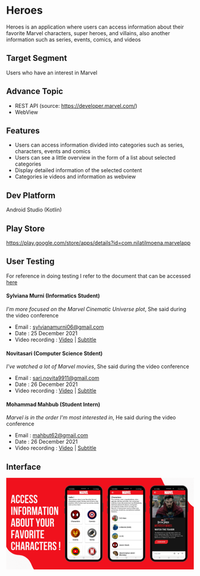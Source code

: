 # Heroes
Heroes is an application where users can access information about their favorite Marvel characters, super heroes, and villains, also another information such as series, events, comics, and videos
## Target Segment
Users who have an interest in Marvel
## Advance Topic
- REST API (source: https://developer.marvel.com/)
- WebView
## Features
- Users can access information divided into categories such as series, characters, events and comics
- Users can see a little overview in the form of a list about selected categories
- Display detailed information of the selected content
- Categories ie videos and information as webview
## Dev Platform
Android Studio (Kotlin)
## Play Store
https://play.google.com/store/apps/details?id=com.nilatilmoena.marvelapp
## User Testing
For reference in doing testing I refer to the document that can be accessed [here](https://github.com/nilamoena/Heroes/blob/master/assets/Document%20Stimulus.pdf)
#### Sylviana Murni (Informatics Student)
_I'm more focused on the Marvel Cinematic Universe plot_, She said during the video conference
- Email : <sylvianamurni06@gmail.com>
- Date : 25 December 2021
- Video recording : [Video](https://youtu.be/eEqNji7p9RE) | [Subtitle](https://github.com/nilamoena/Heroes/blob/master/assets/captions_sylviana.srt)
#### Novitasari (Computer Science Stdent)
_I've watched a lot of Marvel movies_, She said during the video conference
- Email : <sari.novita9911@gmail.com>
- Date : 26 December 2021
- Video recording : [Video](https://youtu.be/dZS_liyjK5Q) | [Subtitle](https://github.com/nilamoena/Heroes/blob/master/assets/captions_novitasari.srt)
#### Mohammad Mahbub (Student Intern)
_Marvel is in the order I'm most interested in_, He said during the video conference
- Email : <mahbut62@gmail.com>
- Date : 26 December 2021
- Video recording : [Video](https://youtu.be/vlHOuy43YFo) | [Subtitle](https://github.com/nilamoena/Heroes/blob/master/assets/captions_mahbub.srt)
## Interface
<img src="https://github.com/nilamoena/Heroes/blob/master/assets/interface.png">
